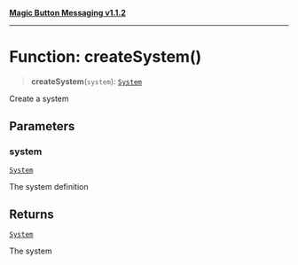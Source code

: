 [**Magic Button Messaging v1.1.2**](../README.md)

***

# Function: createSystem()

> **createSystem**(`system`): [`System`](../interfaces/System.md)

Create a system

## Parameters

### system

[`System`](../interfaces/System.md)

The system definition

## Returns

[`System`](../interfaces/System.md)

The system
